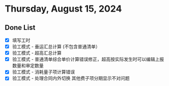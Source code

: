 # Thursday, August 15, 2024

## Done List

- [x] 填写工时
- [x] 验工模式 - 垂运汇总计算 (不包含普通清单）
- [x] 验工模式 - 超高汇总计算
- [x] 验工模式 - 普通清单综合单价计算错误修正，超高按实际发生时可以编辑上报数量和审定数量
- [x] 验工模式 - 消耗量子项计算错误
- [x] 验工模式 - 处理合同内外切换 其他费子项分期显示不对问题
